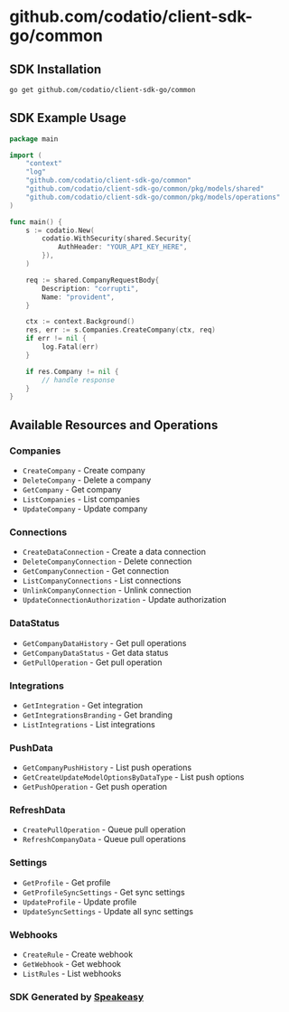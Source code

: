 # github.com/codatio/client-sdk-go/common

<!-- Start SDK Installation -->
## SDK Installation

```bash
go get github.com/codatio/client-sdk-go/common
```
<!-- End SDK Installation -->

## SDK Example Usage
<!-- Start SDK Example Usage -->
```go
package main

import (
    "context"
    "log"
    "github.com/codatio/client-sdk-go/common"
    "github.com/codatio/client-sdk-go/common/pkg/models/shared"
    "github.com/codatio/client-sdk-go/common/pkg/models/operations"
)

func main() {
    s := codatio.New(
        codatio.WithSecurity(shared.Security{
            AuthHeader: "YOUR_API_KEY_HERE",
        }),
    )

    req := shared.CompanyRequestBody{
        Description: "corrupti",
        Name: "provident",
    }

    ctx := context.Background()
    res, err := s.Companies.CreateCompany(ctx, req)
    if err != nil {
        log.Fatal(err)
    }

    if res.Company != nil {
        // handle response
    }
}
```
<!-- End SDK Example Usage -->

<!-- Start SDK Available Operations -->
## Available Resources and Operations


### Companies

* `CreateCompany` - Create company
* `DeleteCompany` - Delete a company
* `GetCompany` - Get company
* `ListCompanies` - List companies
* `UpdateCompany` - Update company

### Connections

* `CreateDataConnection` - Create a data connection
* `DeleteCompanyConnection` - Delete connection
* `GetCompanyConnection` - Get connection
* `ListCompanyConnections` - List connections
* `UnlinkCompanyConnection` - Unlink connection
* `UpdateConnectionAuthorization` - Update authorization

### DataStatus

* `GetCompanyDataHistory` - Get pull operations
* `GetCompanyDataStatus` - Get data status
* `GetPullOperation` - Get pull operation

### Integrations

* `GetIntegration` - Get integration
* `GetIntegrationsBranding` - Get branding
* `ListIntegrations` - List integrations

### PushData

* `GetCompanyPushHistory` - List push operations
* `GetCreateUpdateModelOptionsByDataType` - List push options
* `GetPushOperation` - Get push operation

### RefreshData

* `CreatePullOperation` - Queue pull operation
* `RefreshCompanyData` - Queue pull operations

### Settings

* `GetProfile` - Get profile
* `GetProfileSyncSettings` - Get sync settings
* `UpdateProfile` - Update profile
* `UpdateSyncSettings` - Update all sync settings

### Webhooks

* `CreateRule` - Create webhook
* `GetWebhook` - Get webhook
* `ListRules` - List webhooks
<!-- End SDK Available Operations -->

### SDK Generated by [Speakeasy](https://docs.speakeasyapi.dev/docs/using-speakeasy/client-sdks)

